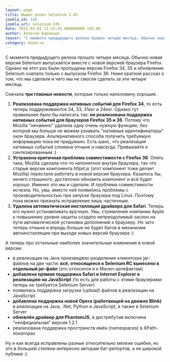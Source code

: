 ```yaml
---
layout: page
title: Вышел релиз Selenium 2.45
joomla_id: 128
joomla_url: selenium-245
date: 2015-03-01 13:33:43.000000000 +03:00
author: Алексей Баранцев
teaser: "С момента предыдущего релиза прошло четыре месяца. Обычно новая версия Selenium выпускается вместе с новой версией браузера Firefox. Однако на этот раз были пропущены версии Firefox 34, 35 и обновление Selenium совпало только с выпуском Firefox 36. Ниже краткий рассказ о том, что мы сделали и чего мы не смогли сделать за эти четыре месяца."
category: Новости
---
```

<p>С момента предыдущего релиза прошло четыре месяца. Обычно новая версия Selenium выпускается вместе с новой версией браузера Firefox. Однако на этот раз были пропущены версии Firefox 34, 35 и обновление Selenium совпало только с выпуском Firefox 36. Ниже краткий рассказ о том, что мы сделали и чего мы не смогли сделать за эти четыре месяца.</p>
<p>Сначала <strong>три главных новости</strong>, которые только наполовину хорошие.</p>
<ol>
<li><strong>Реализована поддержка нативных событий для Firefox 34</strong>, то есть теперь поддерживаются 34, 33, 31esr и 24esr. Однако тут правильнее было бы написать так: <strong>не реализована поддержка нативных событий для браузеров Firefox 35 и 36</strong>. Потому что Mozilla "нечаянно" удалила одну очень нужную функцию, без которой мы больше не можем узнавать "нативные идентификаторы" окон браузера. Альтернативного способа получить требуемую информацию пока не придумано. Есть шанс, что реализация нативных событий сломана отныне и навсегда. Привыкайте к синтезированным :)</li>
<li><strong>Устранена критичная проблема совместимости с Firefox 36</strong>. Опять таки, Mozilla сделала что-то непонятное внутри браузера, так что старые версии компонента httpd.js (этот компонент тоже делает Mozilla) перестали работать в новой версии браузера. Казалось бы, ничего страшного, достаточно обновить компонент и всё будет хорошо. Именно это мы и сделали. И проблема совместимости исчезла. Но, увы, вместо неё появились проблемы с производительностью при запуске браузера под Linux. Поэтому пока можно признать исправление лишь частичным.</li>
<li><strong>Удалена автоматическая инсталляция драйвера для Safari</strong>. Теперь его нужно устанавливать вручную. Увы, стремление компании Apple к повышению уровня защиты создало непреодолимый заслон на пути автоматической установки дополнений к браузеру. Но зато теперь отныне и впредь больше не будет багов в механизме автоинсталляции при выходе новых версий браузера :)</li>
</ol>
<p>А теперь про остальные наиболее значительные изменения в новой версии:</p>
<ul>
<li>в реализации на Java произведено разделение клиентских jar-файлов на две части: <strong>всё, относящееся к Selenium RC вынесено в отдельный jar-файл</strong> (это относится и к Maven-артефактам)</li>
<li><strong>добавлена прямая поддержка Safari и Internet Explorer в реализацию на JavaScript</strong> (то есть для работы с этими браузерами теперь не требуется Selenium Server)</li>
<li>появилась поддержка загрузки (upload) файлов в реализации на JavaScript</li>
<li><strong>добавлена поддержка новой Opera (работающей на движке Blink)</strong> в реализации на Java, .Net, Python и JavaScript, а также в Selenium Server</li>
<li><strong>обновлён драйвер для PhantomJS</strong>, в дистрибутив включена "неофициальная" <span>версия </span>1.2.1</li>
<li>реализована поддержка пространств имён (namespaces) в XPath-локаторах</li>
</ul>
<p>Ну и как всегда исправлены разные относительно мелкие ошибки, но это в большей степени интересно авторам баг-репортов, а не широкой публике :)</p>
